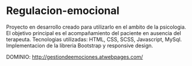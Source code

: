 # Regulacion-emocional

Proyecto en desarrollo creado para utilizarlo en el ambito de la psicologia. 
El objetivo principal es el acompañamiento del paciente en ausencia del terapeuta.
Tecnologias utilizadas: HTML, CSS, SCSS, Javascript, MySql. Implementacion de la libreria Bootstrap y responsive design.


DOMINIO: http://gestiondeemociones.atwebpages.com/
